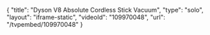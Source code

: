 {
    "title": "Dyson V8 Absolute Cordless Stick Vacuum",
    "type": "solo",
    "layout": "iframe-static",
    "videoId": "109970048",
    "url": "\/tvpembed\/109970048"
}